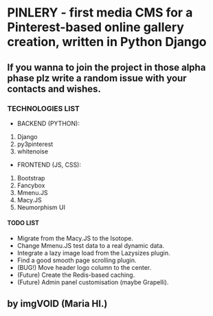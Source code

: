 # PINLERY - first media CMS for a Pinterest-based online gallery creation, written in Python Django
## If you wanna to join the project in those alpha phase plz write a random issue with your contacts and wishes.
### TECHNOLOGIES LIST
* BACKEND (PYTHON):
1. Django
2. py3pinterest
3. whitenoise
* FRONTEND (JS, CSS):
1. Bootstrap
2. Fancybox
3. Mmenu.JS
4. Macy.JS
5. Neumorphism UI

#### TODO LIST
* Migrate from the Macy.JS to the Isotope.
* Change Mmenu.JS test data to a real dynamic data.
* Integrate a lazy image load from the Lazysizes plugin.
* Find a good smooth page scrolling plugin.
* (BUG!) Move header logo column to the center.
* (Future) Create the Redis-based caching.
* (Future) Admin panel customisation (maybe Grapelli).

## by imgVOID (Maria Hl.)